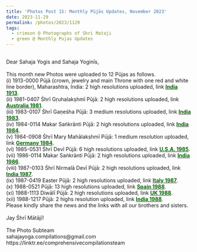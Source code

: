 ```yaml
---
title: 'Photos Post 15: Monthly Pūjās Updates, November 2023'
date: 2023-11-29
permalink: /photos/2023/1129
tags:
  - crimson @ Photographs of Shri Mataji
  - green @ Monthly Pujas Updates
---
```


<p>
<br>
Dear Sahaja Yogis and Sahaja Yoginīs,<br>
<br>
This month new Photos were uploaded to 12 Pūjas as follows.<br>
(i) 1913-0000 Pūjā (crown, jewelry and main Throne with one red and white line border), Maharashtra, India: 2 high resolutions uploaded, link <a href="https://eternalmoments.smugmug.com/Countries/India/1913"> <font color="DarkGreen"><b>India 1913</b></font></a>.<br>
(ii) 1981-0407 Śhrī Gṛuhalakṣhmī Pūjā: 2 high resolutions uploaded, link <a href="https://eternalmoments.smugmug.com/Countries/Australia/1981"> <font color="DarkGreen"><b>Australia 1981</b></font></a>.<br>
(iii) 1983-0107 Śhrī Gaṇeśha Pūjā: 3 medium resolutions uploaded, link <a href="https://eternalmoments.smugmug.com/Countries/India/1983"> <font color="DarkGreen"><b>India 1983</b></font></a>.<br>
(iv) 1984-0114 Makar Saṅkrānti Pūjā: 2 high resolutions uploaded, link <a href="https://eternalmoments.smugmug.com/Countries/India/1984"> <font color="DarkGreen"><b>India 1984</b></font></a>.<br>
(v) 1984-0908 Śhrī Mary Mahālakṣhmī Pūjā: 1 medium resolution uploaded, link <a href="https://eternalmoments.smugmug.com/Countries/Germany/1984"> <font color="DarkGreen"><b>Germany 1984</b></font></a>.<br>
(vi) 1985-0531 Śhrī Devī Pūjā: 6 high resolutions uploaded, link <a href="https://eternalmoments.smugmug.com/Countries/U.S.A./1985"> <font color="DarkGreen"><b>U.S.A. 1985</b></font></a>.<br>
(vii) 1986-0114 Makar Saṅkrānti Pūjā: 2 high resolutions uploaded, link <a href="https://eternalmoments.smugmug.com/Countries/India/1986"> <font color="DarkGreen"><b>India 1986</b></font></a>.<br>
(viii) 1987-0103 Śhrī Nirmalā Devī Pūjā: 2 high resolutions uploaded, link <a href="https://eternalmoments.smugmug.com/Countries/India/1987"> <font color="DarkGreen"><b>India 1987</b></font></a>.<br>
(ix) 1987-0419 Easter Pūjā: 2 high resolutions uploaded, link <a href="https://eternalmoments.smugmug.com/Countries/Italy/1987"> <font color="DarkGreen"><b>Italy 1987</b></font></a>.<br>
(x) 1988-0521 Pūjā: 13 high resolutions uploaded, link <a href="https://eternalmoments.smugmug.com/Countries/Spain/1988"> <font color="DarkGreen"><b>Spain 1988</b></font></a>.<br>
(xi) 1988-1113 Diwālī Pūjā: 2 high resolutions uploaded, link <a href="https://eternalmoments.smugmug.com/Countries/UK/1988"> <font color="DarkGreen"><b>UK 1988</b></font></a>.<br>
(xii) 1988-1217 Pūjā: 2 highs resolution uploaded, link <a href="https://eternalmoments.smugmug.com/Countries/India/1988"> <font color="DarkGreen"><b>India 1988</b></font></a>.<br>
Please kindly share the news and the links with all our brothers and sisters.<br>
<br>
Jay Śhrī Mātājī!<br>
<br>
The Photo Subteam<br>
sahajayoga.compilations@gmail.com<br>
https://linktr.ee/comprehensivecompilationsteam<br>
</p>